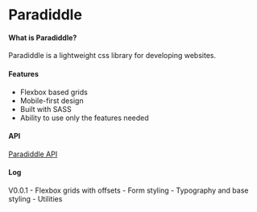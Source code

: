 # Paradiddle

#### What is Paradiddle?

Paradiddle is a lightweight css library for developing websites.

#### Features

- Flexbox based grids
- Mobile-first design
- Built with SASS
- Ability to use only the features needed


#### API
[Paradiddle API](http://ganderzz.github.io/Paradiddle)


#### Log

V0.0.1
    - Flexbox grids with offsets
    - Form styling
    - Typography and base styling
    - Utilities
